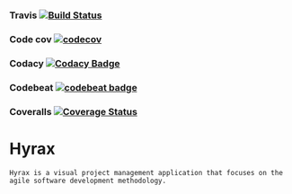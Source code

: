 ### Travis [![Build Status](https://travis-ci.org/hyracoidea/hyrax-backend.svg?branch=master)](https://travis-ci.org/hyracoidea/hyrax-backend)

### Code cov [![codecov](https://codecov.io/gh/hyracoidea/hyrax-backend/branch/master/graph/badge.svg)](https://codecov.io/gh/hyracoidea/hyrax-backend)

### Codacy [![Codacy Badge](https://api.codacy.com/project/badge/Grade/cf697729764048cba626ab4a30f4f816)](https://www.codacy.com/app/gabichelsea/hyrax-backend?utm_source=github.com&amp;utm_medium=referral&amp;utm_content=hyracoidea/hyrax-backend&amp;utm_campaign=Badge_Grade)

### Codebeat [![codebeat badge](https://codebeat.co/badges/7db8afe9-50e0-4b98-a9f4-d041941e81b8)](https://codebeat.co/projects/github-com-hyracoidea-hyrax-backend-master)

### Coveralls [![Coverage Status](https://coveralls.io/repos/github/hyracoidea/hyrax-backend/badge.svg?branch=master)](https://coveralls.io/github/hyracoidea/hyrax-backend?branch=master)

# Hyrax

```
Hyrax is a visual project management application that focuses on the agile software development methodology.

```